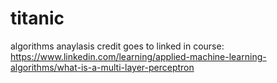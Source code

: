 # titanic
algorithms anaylasis
credit goes to linked in course: https://www.linkedin.com/learning/applied-machine-learning-algorithms/what-is-a-multi-layer-perceptron
